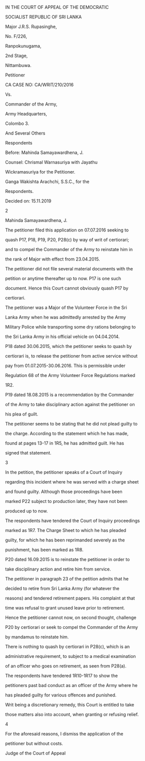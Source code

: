 IN THE COURT OF APPEAL OF THE DEMOCRATIC

SOCIALIST REPUBLIC OF SRI LANKA

Major J.R.S. Rupasinghe,

No. F/226,

Ranpokunugama,

2nd Stage,

Nittambuwa.

Petitioner

CA CASE NO: CA/WRIT/210/2016

Vs.

Commander of the Army,

Army Headquarters,

Colombo 3.

And Several Others

Respondents

Before: Mahinda Samayawardhena, J.

Counsel: Chrismal Warnasuriya with Jayathu

Wickramasuriya for the Petitioner.

Ganga Wakishta Arachchi, S.S.C., for the

Respondents.

Decided on: 15.11.2019

2

Mahinda Samayawardhena, J.

The petitioner filed this application on 07.07.2016 seeking to

quash P17, P18, P19, P20, P28(c) by way of writ of certiorari;

and to compel the Commander of the Army to reinstate him in

the rank of Major with effect from 23.04.2015.

The petitioner did not file several material documents with the

petition or anytime thereafter up to now. P17 is one such

document. Hence this Court cannot obviously quash P17 by

certiorari.

The petitioner was a Major of the Volunteer Force in the Sri

Lanka Army when he was admittedly arrested by the Army

Military Police while transporting some dry rations belonging to

the Sri Lanka Army in his official vehicle on 04.04.2014.

P18 dated 30.06.2015, which the petitioner seeks to quash by

certiorari is, to release the petitioner from active service without

pay from 01.07.2015-30.06.2016. This is permissible under

Regulation 68 of the Army Volunteer Force Regulations marked

1R2.

P19 dated 18.08.2015 is a recommendation by the Commander

of the Army to take disciplinary action against the petitioner on

his plea of guilt.

The petitioner seems to be stating that he did not plead guilty to

the charge. According to the statement which he has made,

found at pages 13-17 in 1R5, he has admitted guilt. He has

signed that statement.

3

In the petition, the petitioner speaks of a Court of Inquiry

regarding this incident where he was served with a charge sheet

and found guilty. Although those proceedings have been

marked P22 subject to production later, they have not been

produced up to now.

The respondents have tendered the Court of Inquiry proceedings

marked as 1R7. The Charge Sheet to which he has pleaded

guilty, for which he has been reprimanded severely as the

punishment, has been marked as 1R8.

P20 dated 16.09.2015 is to reinstate the petitioner in order to

take disciplinary action and retire him from service.

The petitioner in paragraph 23 of the petition admits that he

decided to retire from Sri Lanka Army (for whatever the

reasons) and tendered retirement papers. His complaint at that

time was refusal to grant unused leave prior to retirement.

Hence the petitioner cannot now, on second thought, challenge

P20 by certiorari or seek to compel the Commander of the Army

by mandamus to reinstate him.

There is nothing to quash by certiorari in P28(c), which is an

administrative requirement, to subject to a medical examination

of an officer who goes on retirement, as seen from P28(a).

The respondents have tendered 1R10-1R17 to show the

petitioners past bad conduct as an officer of the Army where he

has pleaded guilty for various offences and punished.

Writ being a discretionary remedy, this Court is entitled to take

those matters also into account, when granting or refusing relief.

4

For the aforesaid reasons, I dismiss the application of the

petitioner but without costs.

Judge of the Court of Appeal